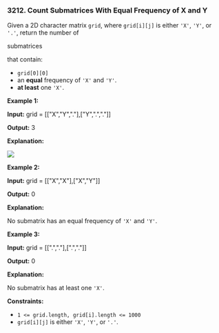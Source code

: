 ### 3212\. Count Submatrices With Equal Frequency of X and Y

Given a 2D character matrix `grid`, where `grid[i][j]` is either `'X'`, `'Y'`, or `'.'`, return the number of

submatrices

that contain:

*   `grid[0][0]`
*   an **equal** frequency of `'X'` and `'Y'`.
*   **at least** one `'X'`.

**Example 1:**

**Input:** grid = \[\["X","Y","."\],\["Y",".","."\]\]

**Output:** 3

**Explanation:**

**![](https://assets.leetcode.com/uploads/2024/06/07/examplems.png)**

**Example 2:**

**Input:** grid = \[\["X","X"\],\["X","Y"\]\]

**Output:** 0

**Explanation:**

No submatrix has an equal frequency of `'X'` and `'Y'`.

**Example 3:**

**Input:** grid = \[\[".","."\],\[".","."\]\]

**Output:** 0

**Explanation:**

No submatrix has at least one `'X'`.

**Constraints:**

*   `1 <= grid.length, grid[i].length <= 1000`
*   `grid[i][j]` is either `'X'`, `'Y'`, or `'.'`.

